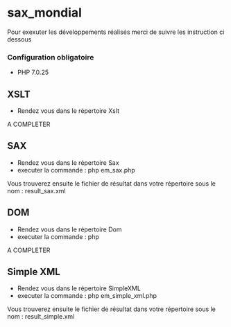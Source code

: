 # sax_mondial

Pour exexuter les développements réalisés merci de suivre les instruction ci dessous

### Configuration obligatoire
- PHP 7.0.25

## XSLT
- Rendez vous dans le répertoire Xslt

A COMPLETER

## SAX
- Rendez vous dans le répertoire Sax
- executer la commande : php em_sax.php

Vous trouverez ensuite le fichier de résultat dans votre répertoire sous le nom : result_sax.xml

## DOM
- Rendez vous dans le répertoire Dom
- executer la commande : php

A COMPLETER



## Simple XML
- Rendez vous dans le répertoire SimpleXML
- executer la commande : php em_simple_xml.php

Vous trouverez ensuite le fichier de résultat dans votre répertoire sous le nom : result_simple.xml
